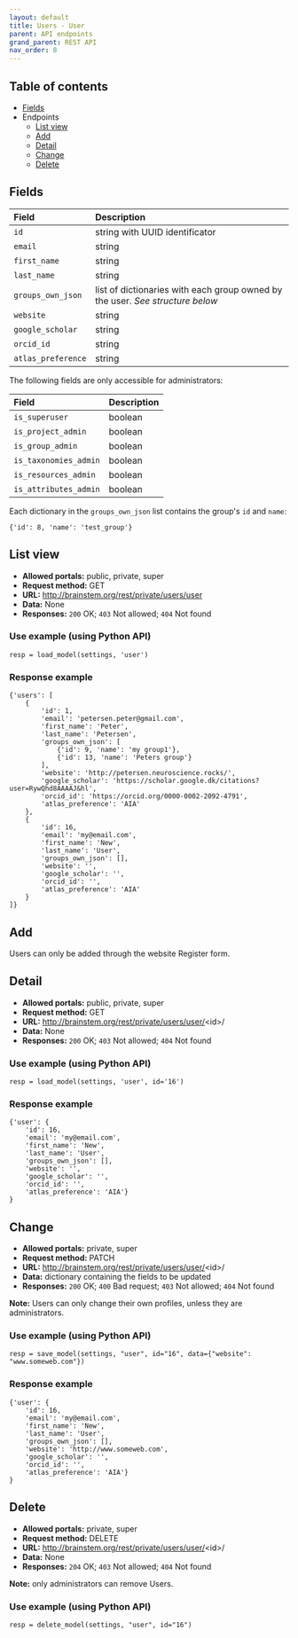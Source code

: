 ```yaml
---
layout: default
title: Users - User
parent: API endpoints
grand_parent: REST API
nav_order: 8
---
```


## Table of contents
- [Fields](/brainstem_support/restapi/users/user/#fields)
- Endpoints
  - [List view](/brainstem_support/restapi/users/user/#list-view)
  - [Add](/brainstem_support/restapi/users/user/#add)
  - [Detail](/brainstem_support/restapi/users/user/#detail)
  - [Change](/brainstem_support/restapi/users/user/#change)
  - [Delete](/brainstem_support/restapi/users/user/#delete)

## Fields

| Field        | Description  |
|:-------------|:-------------|
| `id` | string with UUID identificator |
| `email` | string |
| `first_name` | string |
| `last_name` | string |
| `groups_own_json` | list of dictionaries with each group owned by the user. *See structure below* |
| `website` | string |
| `google_scholar` | string |
| `orcid_id` | string |
| `atlas_preference` | string |

The following fields are only accessible for administrators:

| Field        | Description  |
|:-------------|:-------------|
| `is_superuser` | boolean |
| `is_project_admin` | boolean |
| `is_group_admin` | boolean |
| `is_taxonomies_admin` | boolean |
| `is_resources_admin` | boolean |
| `is_attributes_admin` | boolean |

Each dictionary in the `groups_own_json` list contains the group's `id` and `name`:
```
{'id': 8, 'name': 'test_group'}
```





## List view
- **Allowed portals:** public, private, super
- **Request method:** GET
- **URL:** http://brainstem.org/rest/private/users/user
- **Data:** None
- **Responses:** `200` OK; `403` Not allowed; `404` Not found

### Use example (using Python API)
```
resp = load_model(settings, 'user')
```

### Response example
```
{'users': [
    {
        'id': 1,
        'email': 'petersen.peter@gmail.com',
        'first_name': 'Peter',
        'last_name': 'Petersen',
        'groups_own_json': [
            {'id': 9, 'name': 'my group1'},
            {'id': 13, 'name': 'Peters group'}
        ],
        'website': 'http://petersen.neuroscience.rocks/',
        'google_scholar': 'https://scholar.google.dk/citations?user=RywQhd8AAAAJ&hl',
        'orcid_id': 'https://orcid.org/0000-0002-2092-4791',
        'atlas_preference': 'AIA'
    },
    {
        'id': 16,
        'email': 'my@email.com',
        'first_name': 'New',
        'last_name': 'User',
        'groups_own_json': [],
        'website': '',
        'google_scholar': '',
        'orcid_id': '',
        'atlas_preference': 'AIA'
    }
]}
```


## Add
Users can only be added through the website Register form.


## Detail
- **Allowed portals:** public, private, super
- **Request method:** GET
- **URL:** http://brainstem.org/rest/private/users/user/<id\>/
- **Data:** None
- **Responses:** `200` OK; `403` Not allowed; `404` Not found

### Use example (using Python API)
```
resp = load_model(settings, 'user', id='16')
```

### Response example
```
{'user': {
    'id': 16,
    'email': 'my@email.com',
    'first_name': 'New',
    'last_name': 'User',
    'groups_own_json': [],
    'website': '',
    'google_scholar': '',
    'orcid_id': '',
    'atlas_preference': 'AIA'}
}
```


## Change
- **Allowed portals:** private, super
- **Request method:** PATCH
- **URL:** http://brainstem.org/rest/private/users/user/<id\>/
- **Data:** dictionary containing the fields to be updated
- **Responses:** `200` OK; `400` Bad request; `403` Not allowed; `404` Not found

**Note:** Users can only change their own profiles, unless they are administrators.


### Use example (using Python API)
```
resp = save_model(settings, "user", id="16", data={"website": "www.someweb.com"})
```

### Response example
```
{'user': {
    'id': 16,
    'email': 'my@email.com',
    'first_name': 'New',
    'last_name': 'User',
    'groups_own_json': [],
    'website': 'http://www.someweb.com',
    'google_scholar': '',
    'orcid_id': '',
    'atlas_preference': 'AIA'}
}
```


## Delete
- **Allowed portals:** private, super
- **Request method:** DELETE
- **URL:** http://brainstem.org/rest/private/users/user/<id\>/
- **Data:** None
- **Responses:** `204` OK; `403` Not allowed; `404` Not found

**Note:** only administrators can remove Users.

### Use example (using Python API)
```
resp = delete_model(settings, "user", id="16")
``` 
